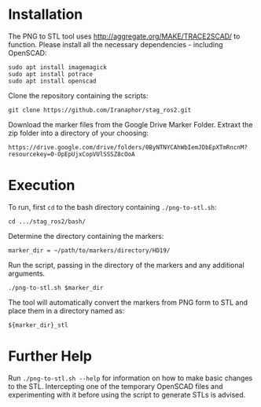
# Installation
The PNG to STL tool uses http://aggregate.org/MAKE/TRACE2SCAD/ to function. 
Please install all the necessary dependencies - including OpenSCAD:
```
sudo apt install imagemagick
sudo apt install potrace
sudo apt install openscad
```

Clone the repository containing the scripts:
```
git clone https://github.com/Iranaphor/stag_ros2.git
```

Download the marker files from the Google Drive Marker Folder.
Extraxt the zip folder into a directory of your choosing:
```
https://drive.google.com/drive/folders/0ByNTNYCAhWbIemJDbEpXTmRncnM?resourcekey=0-OpEpUjxCopVUlSSSZ8cOoA
```


# Execution
To run, first `cd` to the bash directory containing `./png-to-stl.sh`:
```
cd .../stag_ros2/bash/
```

Determine the directory containing the markers:
```
marker_dir = ~/path/to/markers/directory/HD19/
```

Run the script, passing in the directory of the markers and any additional arguments.
```
./png-to-stl.sh $marker_dir
```

The tool will automatically convert the markers from PNG form to STL and place them in a directory named as:
```
${marker_dir}_stl
```


# Further Help
Run `./png-to-stl.sh --help` for information on how to make basic changes to the STL.
Intercepting one of the temporary OpenSCAD files and experimenting with it before using the script to generate STLs is advised.
